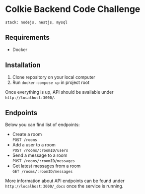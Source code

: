 # Colkie Backend Code Challenge

```
stack: nodejs, nestjs, mysql
```

## Requirements

- Docker

## Installation

1. Clone repository on your local computer
2. Run `docker-compose up` in project root

Once everything is up, API should be available under `http://localhost:3000/`.

## Endpoints

Below you can find list of endpoints:

- Create a room<br/>`POST /rooms`
- Add a user to a room<br/>`POST /rooms/:roomID/users`
- Send a message to a room<br/>`POST /rooms/:roomID/messages`
- Get latest messages from a room<br/>`GET /rooms/:roomID/messages`

More information about API endpoints can be found under `http://localhost:3000/_docs` once the service is running.
